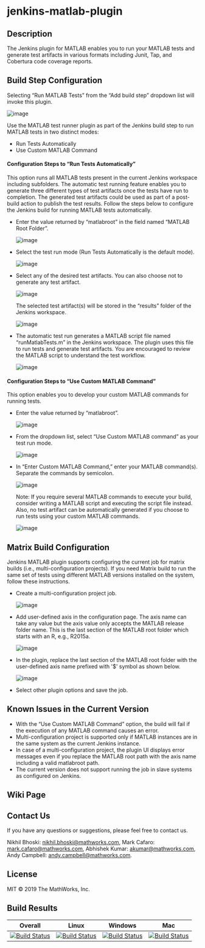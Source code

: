 # jenkins-matlab-plugin

## Description
The Jenkins plugin for MATLAB enables you to run your MATLAB tests and generate test artifacts in various formats including Junit, Tap, and Cobertura code coverage reports. 
## Build Step Configuration 
Selecting “Run MATLAB Tests” from the “Add build step” dropdown list will invoke this plugin.

![image](https://user-images.githubusercontent.com/47204011/54334421-019c7380-464c-11e9-91de-6d1c90043b08.png)


Use the MATLAB test runner plugin as part of the Jenkins build step to run MATLAB tests in two distinct modes:
* Run Tests Automatically 
* Use Custom MATLAB Command 
#### Configuration Steps to “Run Tests Automatically”
This option runs all MATLAB tests present in the current Jenkins workspace including subfolders. The automatic test running feature enables you to generate three different types of test artifacts once the tests have run to completion. The generated test artifacts could be used as part of a post-build action to publish the test results. Follow the steps below to configure the Jenkins build for running MATLAB tests automatically.
* Enter the value returned by “matlabroot” in the field named “MATLAB Root Folder”.

  ![image](https://user-images.githubusercontent.com/47204011/54334487-35779900-464c-11e9-8957-e6770c4609b4.png)

* Select the test run mode (Run Tests Automatically is the default mode).

  ![image](https://user-images.githubusercontent.com/47204011/54334496-39a3b680-464c-11e9-8d45-8798e6316ed8.png)

* Select any of the desired test artifacts. You can also choose not to generate any test artifact.

  ![image](https://user-images.githubusercontent.com/47204011/54334505-3f999780-464c-11e9-9a06-090779910db8.png)
  
  The selected test artifact(s) will be stored in the “results” folder of the Jenkins workspace.
  
  ![image](https://user-images.githubusercontent.com/47204011/54334869-5ab8d700-464d-11e9-9a52-3f494b349d0e.png)
  
* The automatic test run generates a MATLAB script file named “runMatlabTests.m” in the Jenkins workspace. The plugin uses this file to run tests and generate test artifacts. You are encouraged to review the MATLAB script to understand the test workflow.
 
  ![image](https://user-images.githubusercontent.com/47204011/54334812-20e7d080-464d-11e9-9d68-8e281d5a2801.png)


#### Configuration Steps to “Use Custom MATLAB Command”
This option enables you to develop your custom MATLAB commands for running tests. 
* Enter the value returned by “matlabroot”.  

  ![image](https://user-images.githubusercontent.com/47204011/54334561-6f489f80-464c-11e9-93a2-67e036b02830.png)
  
* From the dropdown list, select “Use Custom MATLAB command” as your test run mode.

  ![image](https://user-images.githubusercontent.com/47204011/54334568-72439000-464c-11e9-8e4e-5a9e1c66bb99.png)

* In “Enter Custom MATLAB Command,” enter your MATLAB command(s). Separate the  commands by semicolon. 

  ![image](https://user-images.githubusercontent.com/47204011/54334576-74a5ea00-464c-11e9-82fe-788f8b92cdcd.png)
  
  Note: If you require several MATLAB commands to execute your build, consider writing a MATLAB script and executing the script file       instead. Also, no test artifact can be automatically generated if you choose to run tests using your custom MATLAB commands.

  ![image](https://user-images.githubusercontent.com/47204011/54334581-77a0da80-464c-11e9-962d-1357f2f9df2c.png)
  
  
## Matrix Build Configuration 
Jenkins MATLAB plugin supports configuring the current job for matrix builds (i.e., multi-configuration projects). If you need Matrix build to run the same set of tests using different MATLAB versions installed on the system, follow these instructions.
* Create a multi-configuration project job.
  
  ![image](https://user-images.githubusercontent.com/47204011/54334963-93f14700-464d-11e9-8c88-a98565eba6fe.png)

* Add user-defined axis in the configuration page. The axis name can take any value but the axis value only accepts the MATLAB release folder name. This is the last section of the MATLAB root folder which starts with an R, e.g., R2015a.
  
  ![image](https://user-images.githubusercontent.com/47204011/54334603-838c9c80-464c-11e9-841f-4585d631b3ac.png)

* In the plugin, replace the last section of the MATLAB root folder with the user-defined axis name prefixed with '$' symbol as shown     below.

  ![image](https://user-images.githubusercontent.com/47204011/54335058-d155d480-464d-11e9-8af6-14285b3a8d33.png)

* Select other plugin options and save the job.

## Known Issues in the Current Version 
* With the “Use Custom MATLAB Command” option, the build will fail if the execution of any MATLAB command causes an error. 
* Multi-configuration project is supported only if MATLAB instances are in the same system as the current Jenkins instance. 
* In case of a multi-configuration project, the plugin UI displays error messages even if you replace the MATLAB root path with the axis name including a valid matlabroot path.
* The current version does not support running the job in slave systems as configured on Jenkins.


## Wiki Page 
<TBD>

## Contact Us 
If you have any questions or suggestions, please feel free to contact us.

Nikhil Bhoski: nikhil.bhoski@mathworks.com,
Mark Cafaro: mark.cafaro@mathworks.com,
Abhishek Kumar: akumar@mathworks.com,
Andy Campbell: andy.campbell@mathworks.com.


## License 
MIT © 2019 The MathWorks, Inc.


## Build Results


| Overall  | Linux  | Windows  | Mac  | 
|---|---|---|---|
| [![Build Status](https://dev.azure.com/iat-ci/jenkins-matlab-plugin/_apis/build/status/mathworks.jenkins-matlab-plugin?branchName=master)](https://dev.azure.com/iat-ci/jenkins-matlab-plugin/_build/latest?definitionId=6&branchName=master) |[![Build Status](https://dev.azure.com/iat-ci/jenkins-matlab-plugin/_apis/build/status/mathworks.jenkins-matlab-plugin?branchName=master&jobName=Job&configuration=linux)](https://dev.azure.com/iat-ci/jenkins-matlab-plugin/_build/latest?definitionId=6&branchName=master) |[![Build Status](https://dev.azure.com/iat-ci/jenkins-matlab-plugin/_apis/build/status/mathworks.jenkins-matlab-plugin?branchName=master&jobName=Job&configuration=windows)](https://dev.azure.com/iat-ci/jenkins-matlab-plugin/_build/latest?definitionId=6&branchName=master) |[![Build Status](https://dev.azure.com/iat-ci/jenkins-matlab-plugin/_apis/build/status/mathworks.jenkins-matlab-plugin?branchName=master&jobName=Job&configuration=mac)](https://dev.azure.com/iat-ci/jenkins-matlab-plugin/_build/latest?definitionId=6&branchName=master) | 


